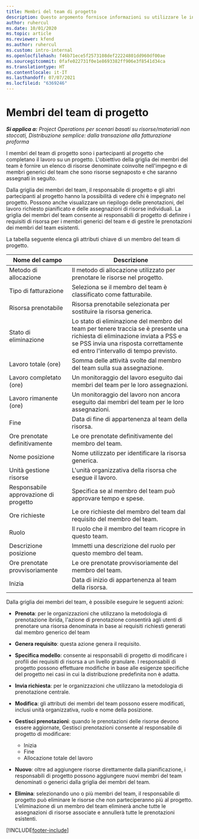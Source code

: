 ```yaml
---
title: Membri del team di progetto
description: Questo argomento fornisce informazioni su utilizzare le informazioni, gli attributi e la pianificazione dei membri del team di progetto.
author: ruhercul
ms.date: 10/01/2020
ms.topic: article
ms.reviewer: kfend
ms.author: ruhercul
ms.custom: intro-internal
ms.openlocfilehash: f46b71ece5f2573108def22224801dd960df00ae
ms.sourcegitcommit: 0fafe022731f0e1e8693382ff906e3f8541d34ca
ms.translationtype: HT
ms.contentlocale: it-IT
ms.lasthandoff: 07/07/2021
ms.locfileid: "6369246"
---
```

# <a name="project-team-members"></a>Membri del team di progetto

_**Si applica a:** Project Operations per scenari basati su risorse/materiali non stoccati, Distribuzione semplice: dalla transazione alla fatturazione proforma_

I membri del team di progetto sono i partecipanti al progetto che completano il lavoro su un progetto. L'obiettivo della griglia dei membri del team è fornire un elenco di risorse denominate coinvolte nell'impegno e di membri generici del team che sono risorse segnaposto e che saranno assegnati in seguito.

Dalla griglia dei membri del team, il responsabile di progetto e gli altri partecipanti al progetto hanno la possibilità di vedere chi è impegnato nel progetto. Possono anche visualizzare un riepilogo delle prenotazioni, del lavoro richiesto pianificato e delle assegnazioni di risorse individuali. La griglia dei membri del team consente ai responsabili di progetto di definire i requisiti di risorsa per i membri generici del team e di gestire le prenotazioni dei membri del team esistenti.

La tabella seguente elenca gli attributi chiave di un membro del team di progetto.

| Nome del campo          | Descrizione                                                                                                                                                                  |
|--------------------------|-----------------------------------------------------------------------------------------------------------------------------------------------------------------------------------|
| Metodo di allocazione        | Il metodo di allocazione utilizzato per prenotare le risorse nel progetto.                                                                         |
| Tipo di fatturazione             | Seleziona se il membro del team è classificato come fatturabile.                                                                                                                                       |
| Risorsa prenotabile        | Risorsa prenotabile selezionata per sostituire la risorsa generica.                                                                                                                   |
| Stato di eliminazione            | Lo stato di eliminazione del membro del team per tenere traccia se è presente una richiesta di eliminazione inviata a PSS e se PSS invia una risposta correttamente ed entro l'intervallo di tempo previsto. |
| Lavoro totale (ore)     | Somma delle attività svolte dal membro del team sulla sua assegnazione.                                                                                                                         |
| Lavoro completato (ore) | Un monitoraggio del lavoro eseguito dai membri del team per le loro assegnazioni.                                                                                           |
| Lavoro rimanente (ore) | Un monitoraggio del lavoro non ancora eseguito dai membri del team per le loro assegnazioni.                                                                                    |
| Fine                   | Data di fine di appartenenza al team della risorsa.                                                                                                                                            |
| Ore prenotate definitivamente        | Le ore prenotate definitivamente del membro del team.                                                                                                                                                                |
| Nome posizione            | Nome utilizzato per identificare la risorsa generica.                                                                                                                                   |
| Unità gestione risorse          | L'unità organizzativa della risorsa che esegue il lavoro.                                                                                                                      |
| Responsabile approvazione di progetto         | Specifica se al membro del team può approvare tempo e spese.                                                                                                                     |
| Ore richieste           | Le ore richieste del membro del team dal requisito del membro del team.                                                                                                                       |
| Ruolo                     | Il ruolo che il membro del team ricopre in questo team.                                                                                                                                |
| Descrizione posizione     | Immetti una descrizione del ruolo per questo membro del team.                                                                                                                             |
| Ore prenotate provvisoriamente        | Le ore prenotate provvisoriamente del membro del team.                                                                                                                                                                 |
| Inizia                    | Data di inizio di appartenenza al team della risorsa.                                                                                                                                          |

Dalla griglia dei membri del team, è possibile eseguire le seguenti azioni:

- **Prenota**: per le organizzazioni che utilizzano la metodologia di prenotazione ibrida, l'azione di prenotazione consentirà agli utenti di prenotare una risorsa denominata in base ai requisiti richiesti generati dal membro generico del team
- **Genera requisito**: questa azione genera il requisito.
- **Specifica modello**: consente ai responsabili di progetto di modificare i profili dei requisiti di risorsa a un livello granulare. I responsabili di progetto possono effettuare modifiche in base alle esigenze specifiche del progetto nei casi in cui la distribuzione predefinita non è adatta.
- **Invia richiesta**: per le organizzazioni che utilizzano la metodologia di prenotazione centrale.
- **Modifica**: gli attributi dei membri del team possono essere modificati, inclusi unità organizzativa, ruolo e nome della posizione.
- **Gestisci prenotazioni**: quando le prenotazioni delle risorse devono essere aggiornate, Gestisci prenotazioni consente al responsabile di progetto di modificare:

    - Inizia
    - Fine
    - Allocazione totale del lavoro

- **Nuovo**: oltre ad aggiungere risorse direttamente dalla pianificazione, i responsabili di progetto possono aggiungere nuovi membri del team denominati o generici dalla griglia dei membri del team.
- **Elimina**: selezionando uno o più membri del team, il responsabile di progetto può eliminare le risorse che non parteciperanno più al progetto. L'eliminazione di un membro del team eliminerà anche tutte le assegnazioni di risorse associate e annullerà tutte le prenotazioni esistenti.


[!INCLUDE[footer-include](../includes/footer-banner.md)]
